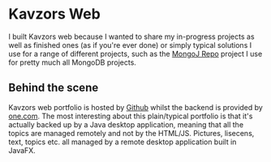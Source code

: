 # Kavzors Web
I built Kavzors web because I wanted to share my in-progress projects as well as finished ones (as if you're ever done) or simply typical solutions I use for a range of different projects, such as the [MongoJ Repo](https://github.com/Kavzor/MongoJRepo) project I use for pretty much all MongoDB projects.

## Behind the scene
Kavzors web portfolio is hosted by [Github](https://github.com) whilst the backend is provided by [one.com](one.com). The most interesting about this plain/typical portfolio is that it's actually backed up by a Java desktop application, meaning that all the topics are managed remotely and not by the HTML/JS. Pictures, lisecens, text, topics etc. all managed by a remote desktop application built in JavaFX. 
